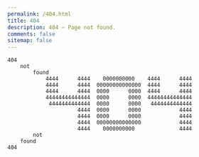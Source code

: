 ```yaml
---
permalink: /404.html
title: 404
description: 404 – Page not found.
comments: false
sitemap: false
---
```

    404
        not
            found
                4444      4444    0000000000    4444      4444
                4444      4444  00000000000000  4444      4444
                4444      4444  0000      0000  4444      4444
                44444444444444  0000      0000  44444444444444
                 4444444444444  0000      0000   4444444444444
                          4444  0000      0000            4444
                          4444  0000      0000            4444
                          4444  00000000000000            4444
                          4444    0000000000              4444
            not
        found
    404